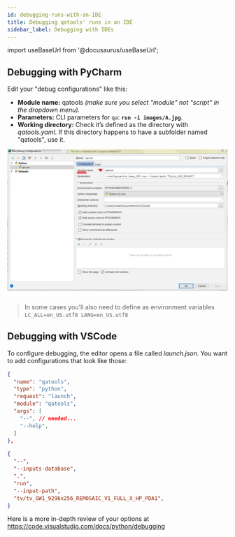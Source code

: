 ```yaml
---
id: debugging-runs-with-an-IDE
title: Debugging qatools' runs in an IDE
sidebar_label: Debugging with IDEs
---
```

import useBaseUrl from '@docusaurus/useBaseUrl';

## Debugging with PyCharm
Edit your "debug configurations" like this:

- **Module name:** qatools *(make sure you select "module" not "script" in the dropdown menu).*
- **Parameters:** CLI parameters for `qa`: **`run -i images/A.jpg`**.
- **Working directory:** Check it’s defined as the directory with *qatools.yaml*. If this directory happens to have a subfolder named "qatools", use it.


![pyCharm setup](/img/pycharm-debugging-setup.png)

> In some cases you'll also need to define as environment variables `LC_ALL=en_US.utf8 LANG=en_US.utf8`

## Debugging with VSCode
To configure debugging, the editor opens a file called *launch.json*. You want to add configurations that look like those:

```json
{
  "name": "qatools",
  "type": "python",
  "request": "launch",
  "module": "qatools",
  "args": [
    "--", // needed...
    "--help",
  ]
},
```

```json
{
  "--",
  "--inputs-database",
  ".",
  "run",
  "--input-path",
  "tv/tv_GW1_9296x256_REMOSAIC_V1_FULL_X_HP_PDA1",
}
```

Here is a more in-depth review of your options at https://code.visualstudio.com/docs/python/debugging
